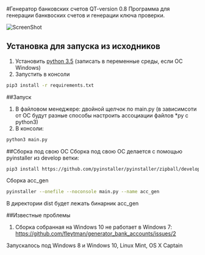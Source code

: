 #Генератор банковских счетов QT-version 0.8
Программа для генерации банквоских счетов и генерации ключа проверки.

![ScreenShot](http://savepic.org/8372535.png)

## Установка для запуска из исходников
1. Установить [python 3.5](https://www.python.org/downloads/) (записать в переменные среды, если ОС Windows)
2. Запустить в консоли
```bash
pip3 install -r requirements.txt
```

##Запуск
1. В файловом менеджере: двойной щелчок по main.py (в зависимсоти от ОС будут разные способы настроить ассоциации файлов *py с python3)
2. В консоли:
```bash
python3 main.py
```

##Сборка под свою ОС
Сборка под свою ОС делается с помощью pyinstaller из develop ветки:
```bash
pip3 install https://github.com/pyinstaller/pyinstaller/zipball/develop
```
Сборка acc_gen
```bash
pyinstaller --onefile --noconsole main.py --name acc_gen
```

В директории dist будет лежать бинарник acc_gen

##Известные проблемы
1. Сборка собранная на Windows 10 не работает в Windows 7: https://github.com/fleytman/generator_bank_accounts/issues/2

Запускалось под Windows 8 и Windows 10, Linux Mint, OS X Captain

